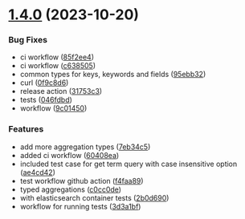 # [1.4.0](https://github.com/przemyslawwalczak/nestjs-elasticsearch/compare/v1.3.0...v1.4.0) (2023-10-20)


### Bug Fixes

* ci workflow ([85f2ee4](https://github.com/przemyslawwalczak/nestjs-elasticsearch/commit/85f2ee490233e98266b67c1785b0938080b7a63c))
* ci workflow ([c638505](https://github.com/przemyslawwalczak/nestjs-elasticsearch/commit/c63850547f00c19befa88a0e79ad0279191ad34e))
* common types for keys, keywords and fields ([95ebb32](https://github.com/przemyslawwalczak/nestjs-elasticsearch/commit/95ebb32ca533a1b96d4c600f8a682c0c634098c7))
* curl ([0f9c8d6](https://github.com/przemyslawwalczak/nestjs-elasticsearch/commit/0f9c8d612b7146b6c8b0eaeaf5c5e0669452ce03))
* release action ([31753c3](https://github.com/przemyslawwalczak/nestjs-elasticsearch/commit/31753c34f247761f94e1ce5b88e07bcf0e82ab16))
* tests ([046fdbd](https://github.com/przemyslawwalczak/nestjs-elasticsearch/commit/046fdbdd85ceda48ba0fb1c414652c89e2f8783e))
* workflow ([9c01450](https://github.com/przemyslawwalczak/nestjs-elasticsearch/commit/9c01450f276503aad651559c8bd4917e1d9bafec))


### Features

* add more aggregation types ([7eb34c5](https://github.com/przemyslawwalczak/nestjs-elasticsearch/commit/7eb34c5d54798e49259208d2e4a07583db3eab0e))
* added ci workflow ([60408ea](https://github.com/przemyslawwalczak/nestjs-elasticsearch/commit/60408ea40ccf819a13aed7e085b34fda206381cb))
* included test case for get term query with case insensitive option ([ae4cd42](https://github.com/przemyslawwalczak/nestjs-elasticsearch/commit/ae4cd421a2960f4916f9b127c8d1f6edbebb14c8))
* test workflow github action ([f4faa89](https://github.com/przemyslawwalczak/nestjs-elasticsearch/commit/f4faa89a6ec5de16c4e22f869e2988d3f5f9120d))
* typed aggregations ([c0cc0de](https://github.com/przemyslawwalczak/nestjs-elasticsearch/commit/c0cc0ded48c59569535dc25ba65530a9beff7f5a))
* with elasticsearch container tests ([2b0d690](https://github.com/przemyslawwalczak/nestjs-elasticsearch/commit/2b0d69027d386bbbb7afa8306501a80da08caf0b))
* workflow for running tests ([3d3a1bf](https://github.com/przemyslawwalczak/nestjs-elasticsearch/commit/3d3a1bfda02074f4c8c44586f0779355b8418ca5))
